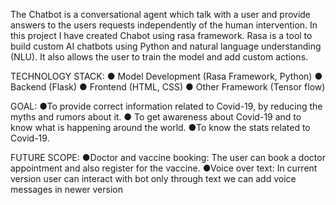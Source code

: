 The Chatbot is a conversational agent which talk with a user and provide answers to the users requests independently of the human intervention. In this project I have created Chabot using rasa framework. Rasa is a tool to build custom AI chatbots using Python and natural language understanding (NLU). It also allows the user to train the model and add custom actions.

TECHNOLOGY STACK:
● Model Development (Rasa Framework, Python)
● Backend (Flask)
● Frontend (HTML, CSS)
● Other Framework (Tensor flow)

GOAL:
●To provide correct information related to Covid-19, by reducing the myths and rumors about it.
● To get awareness about Covid-19 and to know what is happening around the world.
●To know the stats related to Covid-19.

FUTURE SCOPE:
●Doctor and vaccine booking: The user can book a doctor appointment and also register for the vaccine.
●Voice over text: In current version user can interact with bot only through text we can add voice messages in newer version
